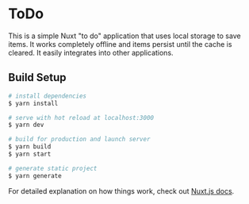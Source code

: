 # ToDo

This is a simple Nuxt "to do" application that uses local storage to save items.  It works completely offline and items persist until the cache is cleared.  It easily integrates into other applications.

## Build Setup

```bash
# install dependencies
$ yarn install

# serve with hot reload at localhost:3000
$ yarn dev

# build for production and launch server
$ yarn build
$ yarn start

# generate static project
$ yarn generate
```

For detailed explanation on how things work, check out [Nuxt.js docs](https://nuxtjs.org).
